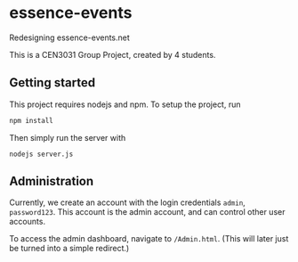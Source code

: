 # essence-events
Redesigning essence-events.net

This is a CEN3031 Group Project, created by 4 students.

## Getting started
This project requires nodejs and npm. To setup the project, run
```bash
npm install
```
Then simply run the server with
```
nodejs server.js
```

## Administration

Currently, we create an account with the login credentials `admin`, `password123`. This account is the admin account, and can control other user accounts.

To access the admin dashboard, navigate to `/Admin.html`. (This will later just be turned into a simple redirect.)
